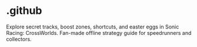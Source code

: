 # .github
Explore secret tracks, boost zones, shortcuts, and easter eggs in Sonic Racing: CrossWorlds. Fan-made offline strategy guide for speedrunners and collectors.
